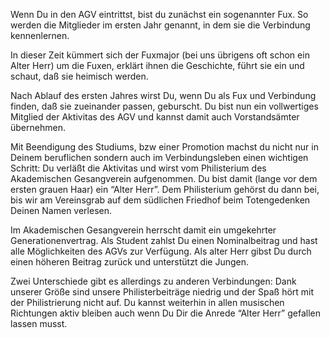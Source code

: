 Wenn Du in den AGV eintrittst, bist du zunächst ein sogenannter Fux.
So werden die Mitglieder im ersten Jahr genannt, in dem sie die Verbindung kennenlernen.

In dieser Zeit kümmert sich der Fuxmajor (bei uns übrigens oft schon ein Alter Herr) um die Fuxen, erklärt ihnen die Geschichte, führt sie ein und schaut, daß sie heimisch werden.

Nach Ablauf des ersten Jahres wirst Du, wenn Du als Fux und Verbindung finden, daß sie zueinander passen, geburscht.
Du bist nun ein vollwertiges Mitglied der Aktivitas des AGV und kannst damit auch Vorstandsämter übernehmen.

Mit Beendigung des Studiums, bzw einer Promotion machst du nicht nur in Deinem beruflichen sondern auch im Verbindungsleben einen wichtigen Schritt: Du verläßt die Aktivitas und wirst vom Philisterium des Akademischen Gesangverein aufgenommen.
Du bist damit (lange vor dem ersten grauen Haar) ein “Alter Herr”.
Dem Philisterium gehörst du dann bei, bis wir am Vereinsgrab auf dem südlichen Friedhof beim Totengedenken Deinen Namen verlesen.

Im Akademischen Gesangverein herrscht damit ein umgekehrter Generationenvertrag.
Als Student zahlst Du einen Nominalbeitrag und hast alle Möglichkeiten des AGVs zur Verfügung.
Als alter Herr gibst Du durch einen höheren Beitrag zurück und unterstützt die Jungen.

Zwei Unterschiede gibt es allerdings zu anderen Verbindungen: Dank unserer Größe sind unsere Philisterbeiträge niedrig und der Spaß hört mit der Philistrierung nicht auf.
Du kannst weiterhin in allen musischen Richtungen aktiv bleiben auch wenn Du Dir die Anrede “Alter Herr” gefallen lassen musst.
